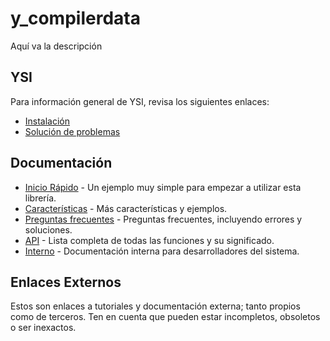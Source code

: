 # y_compilerdata

Aquí va la descripción

## YSI

Para información general de YSI, revisa los siguientes enlaces:

* [Instalación](../instalacion.md)
* [Solución de problemas](../solucion-problemas.md)

## Documentación

* [Inicio Rápido](y_compilerdata/inicio-rapido.md) - Un ejemplo muy simple para empezar a utilizar esta librería.
* [Características](y_compilerdata/caracteristicas.md) - Más características y ejemplos.
* [Preguntas frecuentes](y_compilerdata/preguntas-frecuentes.md) - Preguntas frecuentes, incluyendo errores y soluciones.
* [API](y_compilerdata/api.md) - Lista completa de todas las funciones y su significado.
* [Interno](y_compilerdata/interno.md) - Documentación interna para desarrolladores del sistema.

## Enlaces Externos

Estos son enlaces a tutoriales y documentación externa; tanto propios como de terceros. Ten en cuenta que pueden estar incompletos, obsoletos o ser inexactos.
